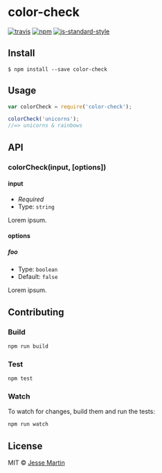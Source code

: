 # color-check
[![travis][travis-image]][travis-url]
[![npm][npm-image]][npm-url]
[![js-standard-style][standard-style-image]][standard-style-url]

[travis-image]: https://img.shields.io/travis/motleydev/color-check.svg?style=flat
[travis-url]: https://travis-ci.org/motleydev/color-check
[npm-image]: https://img.shields.io/npm/v/color-check.svg?style=flat
[npm-url]: https://npmjs.org/package/color-check
[standard-style-image]: https://img.shields.io/badge/code%20style-standard-brightgreen.svg?style=flat
[standard-style-url]: https://github.com/feross/standard

## Install

```
$ npm install --save color-check
```

## Usage

```js
var colorCheck = require('color-check');

colorCheck('unicorns');
//=> unicorns & rainbows
```

## API

### colorCheck(input, [options])

#### input

- *Required*
- Type: `string`

Lorem ipsum.

#### options

##### foo

- Type: `boolean`
- Default: `false`

Lorem ipsum.

## Contributing

### Build

```js
npm run build
```

### Test

```js
npm test
```

### Watch

To watch for changes, build them and run the tests:

```js
npm run watch
```

## License

MIT © [Jesse Martin](https://jessedavidmartin.com)
